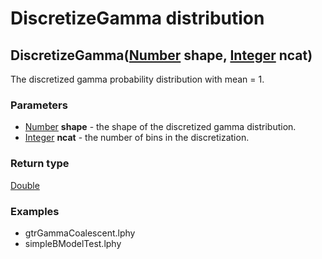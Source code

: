 DiscretizeGamma distribution
============================
DiscretizeGamma([Number](../types/Number.md) **shape**, [Integer](../types/Integer.md) **ncat**)
------------------------------------------------------------------------------------------------

The discretized gamma probability distribution with mean = 1.

### Parameters

- [Number](../types/Number.md) **shape** - the shape of the discretized gamma distribution.
- [Integer](../types/Integer.md) **ncat** - the number of bins in the discretization.

### Return type

[Double](../types/Double.md)


### Examples

- gtrGammaCoalescent.lphy
- simpleBModelTest.lphy



